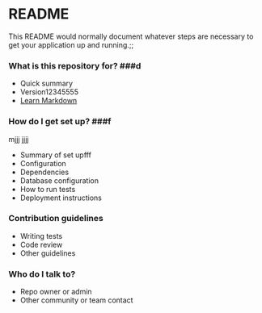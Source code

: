 # README #

This README would normally document whatever steps are necessary to get your application up and running.;;

### What is this repository for? ###d

* Quick summary
* Version12345555
* [Learn Markdown](https://bitbucket.org/tutorials/markdowndemo)

### How do I get set up? ###f
mjjj
jjjj
* Summary of set upfff
* Configuration
* Dependencies
* Database configuration
* How to run tests
* Deployment instructions

### Contribution guidelines ###

* Writing tests
* Code review
* Other guidelines

### Who do I talk to? ###

* Repo owner or admin
* Other community or team contact